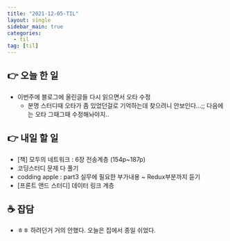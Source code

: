 ```yaml
---
title: "2021-12-05-TIL"
layout: single
sidebar_main: true
categories: 
  - til
tag: [til]
---
```

## 👉 오늘 한 일

- 이번주에 블로그에 올린글들 다시 읽으면서 오타 수정
  - 분명 스터디때 오타가 좀 있었던걸로 기억하는데 찾으려니 안보인다...;;
    다음에는 오타 그때그때 수정해놔야지..

## 👉 내일 할 일

- [책] 모두의 네트워크 : 6장 전송계층 (154p~187p)
- 코딩스터디 문제 다 풀기
- codding apple : part3 실무에 필요한 부가내용 ~ Redux부분까지 듣기
- [프론트 앤드 스터디] 데이터 링크 계층

## ☕ 잡담

- ㅎㅎ 하려던거 거의 안했다. 오늘은 집에서 종일 쉬었다.

<br /><br /><br /><br />
